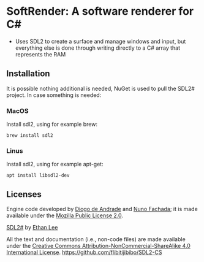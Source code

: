 # SoftRender: A software renderer for C#

* Uses SDL2 to create a surface and manage windows and input, but everything else is done through writing directly to a C# array that represents the RAM

## Installation

It is possible nothing additional is needed, NuGet is used to pull the SDL2# project. In case something is needed:

### MacOS

Install sdl2, using for example brew:

```
brew install sdl2
```

### Linus

Install sdl2, using for example apt-get:

```
apt install libsdl2-dev
```

## Licenses

Engine code developed by [Diogo de Andrade][DAndrade] and [Nuno Fachada][NFachada]; it is made available under the [Mozilla Public License 2.0][MPLv2].

[SDL2#][SDL2#] by [Ethan Lee][ELee]

All the text and documentation (i.e., non-code files) are made available under
the [Creative Commons Attribution-NonCommercial-ShareAlike 4.0 International
License][CC BY-NC-SA 4.0].
https://github.com/flibitijibibo/SDL2-CS

[MPLv2]:https://opensource.org/licenses/MPL-2.0
[CC BY-NC-SA 4.0]:https://creativecommons.org/licenses/by-nc-sa/4.0/
[SDL2#]:https://github.com/flibitijibibo/SDL2-CS/blob/master/LICENSE
[ELee]:https://github.com/flibitijibibo
[DAndrade]:https://github.com/DiogoDeAndrade
[NFachada]:https://github.com/fakenmc
